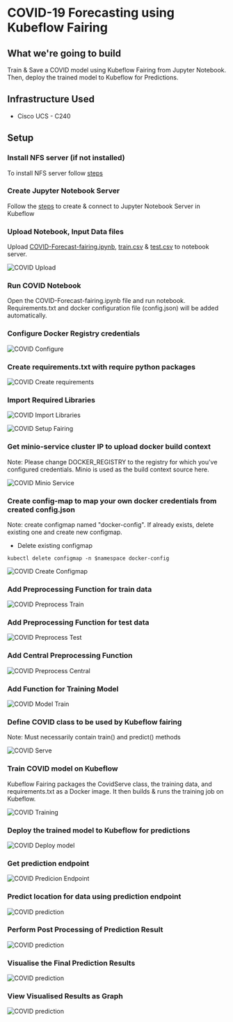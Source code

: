 # COVID-19 Forecasting using Kubeflow Fairing 

## What we're going to build

Train & Save a COVID model using Kubeflow Fairing from Jupyter Notebook. Then, deploy the trained model to Kubeflow for Predictions.


## Infrastructure Used

* Cisco UCS - C240


## Setup


### Install NFS server (if not installed)

To install NFS server follow [steps](./../notebook#install-nfs-server-if-not-installed)

### Create Jupyter Notebook Server

Follow the [steps](./../notebook#create--connect-to-jupyter-notebook-server) to create & connect to Jupyter Notebook Server in Kubeflow

### Upload Notebook, Input Data files

Upload [COVID-Forecast-fairing.ipynb](COVID-Forecast-fairing.ipynb), [train.csv](../data/train.csv) & [test.csv](../data/test.csv) to notebook server.

![COVID Upload](pictures/0_upload_files.png)

### Run COVID Notebook

Open the COVID-Forecast-fairing.ipynb file and run notebook. Requirements.txt and docker configuration file (config.json) will be added automatically.

### Configure Docker Registry credentials 

![COVID Configure](pictures/1_configure_docker_credentials.png)

### Create requirements.txt with require python packages

![COVID Create requirements](pictures/2_create_requirements_file.png)

### Import Required Libraries

![COVID Import Libraries](pictures/3_import_python_libraries.png)

![COVID Setup Fairing](pictures/4_setup_kf_fairing.png)

### Get minio-service cluster IP to upload docker build context

Note: Please change DOCKER_REGISTRY to the registry for which you've configured credentials. Minio is used as the build context source here.

![COVID Minio Service](pictures/5_minio_service_ip.png)

### Create config-map to map your own docker credentials from created config.json

Note: create configmap named "docker-config". If already exists, delete existing one and create new configmap.

* Delete existing configmap

```
kubectl delete configmap -n $namespace docker-config
```

![COVID Create Configmap](pictures/6_create_configmap.png)

### Add Preprocessing Function for train data

![COVID Preprocess Train](pictures/7_preprocess_train.png)

### Add Preprocessing Function for test data

![COVID Preprocess Test](pictures/8_preprocess_test.png)


### Add Central Preprocessing Function

![COVID Preprocess Central](pictures/9_preprocess_central.png)


### Add Function for Training Model

![COVID Model Train](pictures/10_train_model_function.png)


### Define COVID class to be used by Kubeflow fairing

Note: Must necessarily contain train() and predict() methods


![COVID Serve](pictures/11_define_covid_serve.png)


### Train COVID model on Kubeflow

Kubeflow Fairing packages the CovidServe class, the training data, and requirements.txt as a Docker image. 
It then builds & runs the training job on Kubeflow.

![COVID Training](pictures/12_training_using_fairing.png)

### Deploy the trained model to Kubeflow for predictions

![COVID Deploy model](pictures/13_deploy_trained_model_for_prediction.png)


### Get prediction endpoint

![COVID Predicion Endpoint](pictures/14_get_prediction_endpoint.png)

### Predict location for data using prediction endpoint

![COVID prediction](pictures/15_prediction.png)

### Perform Post Processing of Prediction Result

![COVID prediction](pictures/16_postprocessing.png)

### Visualise the Final Prediction Results

![COVID prediction](pictures/17_visualising.png)

### View Visualised Results as Graph

![COVID prediction](pictures/18_view_graph.png)

